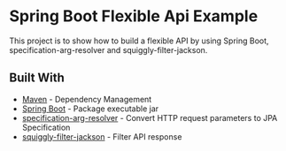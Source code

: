 # Spring Boot Flexible Api Example

This project is to show how to build a flexible API by using Spring Boot, specification-arg-resolver and squiggly-filter-jackson.

## Built With
* [Maven](https://maven.apache.org) - Dependency Management
* [Spring Boot](https://projects.spring.io/spring-boot) - Package executable jar
* [specification-arg-resolver](https://github.com/tkaczmarzyk/specification-arg-resolver) - Convert HTTP request parameters to JPA Specification
* [squiggly-filter-jackson](https://github.com/bohnman/squiggly) - Filter API response
